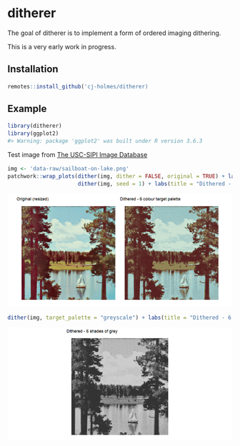 
<!-- README.md is generated from README.Rmd. Please edit that file -->

# ditherer

The goal of ditherer is to implement a form of ordered imaging
dithering.

This is a very early work in progress.

## Installation

``` r
remotes::install_github('cj-holmes/ditherer)
```

## Example

``` r
library(ditherer)
library(ggplot2)
#> Warning: package 'ggplot2' was built under R version 3.6.3
```

Test image from [The USC-SIPI Image
Database](http://sipi.usc.edu/database/)

``` r
img <- 'data-raw/sailboat-on-lake.png'
patchwork::wrap_plots(dither(img, dither = FALSE, original = TRUE) + labs(title = "Original (resized)"),
                      dither(img, seed = 1) + labs(title = "Dithered - 6 colour target palette"))
```

![](man/figures/README-example1-1.png)<!-- -->

``` r
dither(img, target_palette = "greyscale") + labs(title = "Dithered - 6 shades of grey")
```

![](man/figures/README-example2-1.png)<!-- -->
